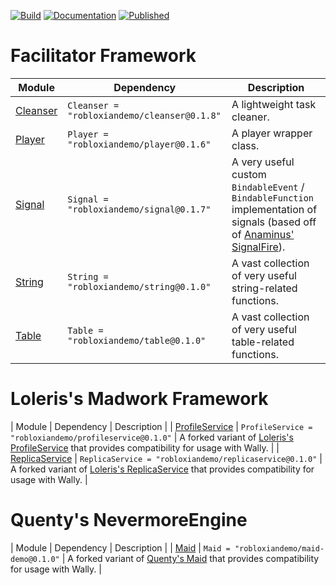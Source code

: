 [![Build](https://github.com/RobloxianDemo/Roblox-Modules/actions/workflows/workflow.yaml/badge.svg)](https://github.com/RobloxianDemo/Roblox-Modules/actions/workflows/workflow.yaml)
[![Documentation](https://github.com/RobloxianDemo/Roblox-Modules/actions/workflows/documentation.yaml/badge.svg)](https://github.com/RobloxianDemo/Roblox-Modules/actions/workflows/documentation.yaml)
[![Published](https://github.com/RobloxianDemo/Roblox-Modules/actions/workflows/pages/pages-build-deployment/badge.svg)](https://github.com/RobloxianDemo/Roblox-Modules/actions/workflows/pages/pages-build-deployment)

# Facilitator Framework
| Module | Dependency | Description |
| -- | -- | -- |
| [Cleanser](https://robloxiandemo.github.io/Roblox-Modules/api/Cleanser) | `Cleanser = "robloxiandemo/cleanser@0.1.8"` | A lightweight task cleaner. |
| [Player](https://robloxiandemo.github.io/Roblox-Modules/api/Player) | `Player = "robloxiandemo/player@0.1.6"` | A player wrapper class. |
| [Signal](https://robloxiandemo.github.io/Roblox-Modules/api/Signal) | `Signal = "robloxiandemo/signal@0.1.7"` | A very useful custom `BindableEvent` / `BindableFunction` implementation of signals (based off of [Anaminus' SignalFire](https://github.com/Anaminus/roblox-library/tree/master/modules/SignalFire)). |
| [String](https://robloxiandemo.github.io/Roblox-Modules/api/String) | `String = "robloxiandemo/string@0.1.0"` | A vast collection of very useful string-related functions. |
| [Table](https://robloxiandemo.github.io/Roblox-Modules/api/Table) | `Table = "robloxiandemo/table@0.1.0"` | A vast collection of very useful table-related functions. |

# Loleris's Madwork Framework
| Module | Dependency | Description |
| [ProfileService](https://robloxiandemo.github.io/Roblox-Modules/api/ProfileService) | `ProfileService = "robloxiandemo/profileservice@0.1.0"` | A forked variant of [Loleris's ProfileService](https://madstudioroblox.github.io/ProfileService/) that provides compatibility for usage with Wally. |
| [ReplicaService](https://robloxiandemo.github.io/Roblox-Modules/api/ProfileService) | `ReplicaService = "robloxiandemo/replicaservice@0.1.0"` | A forked variant of [Loleris's ReplicaService](https://madstudioroblox.github.io/ReplicaService/) that provides compatibility for usage with Wally. |

# Quenty's NevermoreEngine
| Module | Dependency | Description |
| [Maid](https://robloxiandemo.github.io/Roblox-Modules/api/Maid) | `Maid = "robloxiandemo/maid-demo@0.1.0"` | A forked variant of [Quenty's Maid](https://quenty.github.io/NevermoreEngine/api/Maid/) that provides compatibility for usage with Wally. |